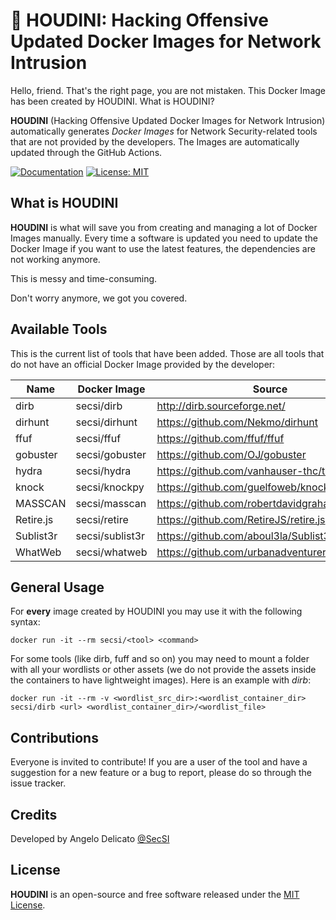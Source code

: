 # 🐳 HOUDINI: Hacking Offensive Updated Docker Images for Network Intrusion

Hello, friend. That's the right page, you are not mistaken. This Docker Image has been created by HOUDINI. What is HOUDINI?

**HOUDINI** (Hacking Offensive Updated Docker Images for Network Intrusion) automatically generates *Docker Images* for Network Security-related tools that are not provided by the developers. The Images are automatically updated through the GitHub Actions.

[![Documentation](https://img.shields.io/badge/Documentation-complete-green.svg?style=flat)](https://github.com/cybersecsi/HOUDINI/blob/main/README.md)
[![License: MIT](https://img.shields.io/badge/License-MIT-yellow.svg)](https://github.com/cybersecsi/HOUDINI/blob/main/LICENSE)

## What is HOUDINI
**HOUDINI** is what will save you from creating and managing a lot of Docker Images manually. Every time a software is updated you need to update the Docker Image if you want to use the latest features, the dependencies are not working anymore. 

This is messy and time-consuming. 

Don't worry anymore, we got you covered.

## Available Tools
This is the current list of tools that have been added. Those are all tools that do not have an official Docker Image provided by the developer:

| Name      | Docker Image    | Source                                       |
|-----------|-----------------|----------------------------------------------|
| dirb      | secsi/dirb      | http://dirb.sourceforge.net/                 |
| dirhunt   | secsi/dirhunt   | https://github.com/Nekmo/dirhunt             |
| ffuf      | secsi/ffuf      | https://github.com/ffuf/ffuf                 |
| gobuster  | secsi/gobuster  | https://github.com/OJ/gobuster               |
| hydra     | secsi/hydra     | https://github.com/vanhauser-thc/thc-hydra   |
| knock     | secsi/knockpy   | https://github.com/guelfoweb/knock           |
| MASSCAN   | secsi/masscan   | https://github.com/robertdavidgraham/masscan |
| Retire.js | secsi/retire    | https://github.com/RetireJS/retire.js        |
| Sublist3r | secsi/sublist3r | https://github.com/aboul3la/Sublist3r        |
| WhatWeb   | secsi/whatweb   | https://github.com/urbanadventurer/WhatWeb   |

## General Usage
For **every** image created by HOUDINI you may use it with the following syntax:
```
docker run -it --rm secsi/<tool> <command>
```

For some tools (like dirb, fuff and so on) you may need to mount a folder with all your wordlists or other assets (we do not provide the assets inside the containers to have lightweight images). Here is an example with *dirb*:
```
docker run -it --rm -v <wordlist_src_dir>:<wordlist_container_dir> secsi/dirb <url> <wordlist_container_dir>/<wordlist_file>
```

## Contributions
Everyone is invited to contribute!
If you are a user of the tool and have a suggestion for a new feature or a bug to report, please do so through the issue tracker.

## Credits
Developed by Angelo Delicato [@SecSI](https://secsi.io)

## License
**HOUDINI** is an open-source and free software released under the [MIT License](/LICENSE).